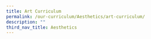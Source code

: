 ```yaml
---
title: Art Curriculum
permalink: /our-curriculum/Aesthetics/art-curriculum/
description: ""
third_nav_title: Aesthetics
---
```

